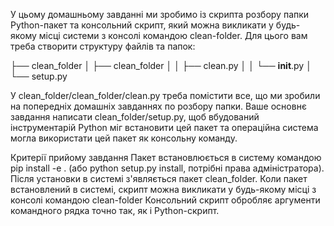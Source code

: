 У цьому домашньому завданні ми зробимо із скрипта розбору папки Python-пакет та консольний скрипт, який можна викликати у будь-якому місці системи з консолі командою clean-folder. Для цього вам треба створити структуру файлів та папок:

├── clean_folder
│    ├── clean_folder
│    │   ├── clean.py
│    │   └── __init__.py
│    └── setup.py


У clean_folder/clean_folder/clean.py треба помістити все, що ми зробили на попередніх домашніх завданнях по розбору папки. Ваше основнє завдання написати clean_folder/setup.py, щоб вбудований інструментарій Python міг встановити цей пакет та операційна система могла використати цей пакет як консольну команду.

Критерії прийому завдання
Пакет встановлюється в систему командою pip install -e . (або python setup.py install, потрібні права адміністратора).
Після установки в системі з'являється пакет clean_folder.
Коли пакет встановлений в системі, скрипт можна викликати у будь-якому місці з консолі командою clean-folder
Консольний скрипт обробляє аргументи командного рядка точно так, як і Python-скрипт.
